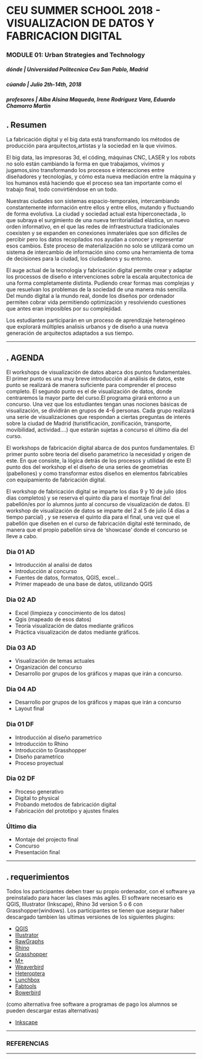 # CEU SUMMER SCHOOL 2018 - VISUALIZACION DE DATOS Y FABRICACION DIGITAL

### MODULE 01: Urban Strategies and Technology

##### _dónde_ | Universidad Politecnica Ceu San Pablo, Madrid
##### _cúando_ | Julio 2th-14th, 2018
##### _profesores_ | Alba Alsina Maqueda, Irene Rodriguez Vara, Eduardo Chamorro Martin

## . Resumen
La fabricación digital y el big data está transformando los métodos de producción para arquitectos,artistas y la sociedad en la que vivimos.

El big data, las impresoras 3d, el códing, máquinas CNC, LASER y los robots no solo están cambiando la forma en que trabajamos, vivimos y jugamos,sino transformando los procesos e interacciones entre diseñadores y tecnologías, y cómo esta nueva mediación entre la máquina y los humanos está haciendo que el proceso sea tan importante como el trabajo final, todo convirtiéndose en un todo.

Nuestras ciudades son sistemas espacio-temporales, intercambiando constantemente información entre ellos y entre ellos, mutando y fluctuando de forma evolutiva. La ciudad y sociedad actual esta hiperconectada , lo que subraya el surgimiento de una nueva territorialidad elástica, un nuevo orden informativo, en el que las redes de infraestructura tradicionales coexisten y se expanden en conexiones inmateriales que son dificiles de percibir pero los datos recopilados nos ayudan a conocer y representar esos cambios.
Este proceso de materialización no solo se utilizará como un sistema de intercambio de información sino como una herramienta de toma de decisiones para la ciudad, los ciudadanos y su entorno.

El auge actual de la tecnologia y fabricación digital permite crear y adaptar los processos de diseño e intervenciones sobre la escala arquitectonica de una forma completamente distinta. Pudiendo crear formas mas complejas y que resuelvan los problemas de la sociedad de una manera más sencilla. Del mundo digital a la mundo real, donde los diseños por ordenador permiten cobrar vida permitiendo optimización y resolviendo cuestiones que antes eran imposibles por su complejidad.

Los estudiantes participarán en un proceso de aprendizaje heterogéneo que explorará múltiples analisis urbanos y de diseño a una nueva generación de arquitectos adaptados a sus tiempo.

---

## . AGENDA

El workshops de visualización de datos abarca dos puntos fundamentales. El primer punto es una muy breve introducción al análisis de datos, este punto se realizará de manera suficiente para comprender el proceso completo. El segundo punto es el de visualización de datos, donde centraremos la mayor parte del curso.El programa girará entorno a un concurso. Una vez que los estudiantes tengan unas nociones básicas de visualización, se dividirán en grupos de 4-6 personas. Cada grupo realizará una serie de visualizaciones que respondan a ciertas preguntas de interés sobre la ciudad de Madrid (turistificación, zonificación, transporte, movibilidad, actividad....) que estarán sujetas a concurso el último día del curso.

El workshops de fabricación digital abarca de dos puntos fundamentales. El primer punto sobre teoria del diseño parametrico la necesidad y origen de este. En que consiste, la lógica detrás de los procesos y utilidad de este
El punto dos del workshop el el diseño de una series de geometrias (pabellones) y como transformar estos diseños en elementos fabricables con equipamiento de fabricación digital.

El workshop de fabricación digital se imparte los dias 9 y 10 de julio (dos dias completos) y se reserva el quinto día para el montaje final del pabellón/es por lo alumnos junto al concurso de visualización de datos.
El workshop de visualización de datos se imparte del 2 al 5 de julio (4 días a tiempo parcial) , y se reserva el quinto día para el final, una vez que el pabellón que diseñen en el curso de fabricación digital esté terminado, de manera que el propio pabellón sirva de ‘showcase’ donde el concurso se lleve a cabo.


### Dia 01 AD

+ Introducción al analisi de datos
+ Introducción al concurso
+ Fuentes de datos, formatos, QGIS, excel...
+ Primer mapeado de una base de datos, utilizando QGIS

### Dia 02 AD

+ Excel (limpieza y conocimiento de los datos)
+ Qgis (mapeado de esos datos)
+ Teoría visualización de datos mediante gráficos
+ Práctica visualización de datos mediante gráficos.

### Dia 03 AD

+ Visualización de temas actuales
+ Organización del concurso
+ Desarrollo por grupos de los gráficos y mapas que irán a concurso.

### Dia 04 AD

+ Desarrollo por grupos de los gráficos y mapas que irán a concurso
+ Layout final

### Dia 01 DF

+ Introducción al diseño parametrico
+ Introducción to Rhino
+ Introducción to Grasshopper
+ Diseño parametrico
+ Proceso proyectual

### Dia 02 DF

+ Proceso generativo
+ Digital to physical
+ Probando metodos de fabricación digital
+ Fabricación del prototipo y ajustes finales

### Último dia

+ Montaje del projecto final
+ Concurso
+ Presentación final



---

## . requerimientos

Todos los participantes deben traer su propio ordenador, con el software ya preinstalado para hacer las clases más agiles.
El software necesario es QGIS, Illustrator (Inkscape), Rhino 3d version 5 o 6 con Grasshopper(windows).
Los participantes se tienen que asegurar haber descargado tambien las ultimas versiones de los siguientes plugins:

+ [QGIS](https://qgis.org/es/site/)
+ [Illustrator](https://www.adobe.com/products/illustrator.html)
+ [RawGraphs](https://rawgraphs.io/)
+ [Rhino](https://www.rhino3d.com/)
+ [Grasshopper](https://www.grasshopper3d.com/)
+ [M+](https://www.food4rhino.com/app/mesh)
+ [Weaverbird](http://www.giuliopiacentino.com/weaverbird/)
+ [Heteroptera](http://www.food4rhino.com/project/heteroptera)
+ [Lunchbox](https://www.food4rhino.com/app/lunchbox)
+ [Fabtools](https://www.food4rhino.com/app/fabtools)
+ [Bowerbird](https://github.com/oberbichler/Bowerbird/releases/tag/v0.6.3)


(como alternativa free software a programas de pago los alumnos se pueden descargar estas alternativas)
+ [Inkscape](https://inkscape.org/en/)

---

### REFERENCIAS

---
